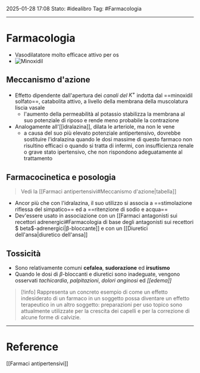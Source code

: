 2025-01-28 17:08
Stato: #idealibro 
Tag: #Farmacologia 

---
# Farmacologia
- Vasodilatatore molto efficace attivo per os
- ![Minoxidil](https://i.imgur.com/KxRx1ZX.png)
## Meccanismo d'azione
- Effetto dipendente dall'apertura dei *canali del $K^+$* indotta dal ==minoxidil solfato==, catabolita attivo, a livello della membrana della muscolatura liscia vasale
	- l'aumento della permeabilità al potassio stabilizza la membrana al suo potenziale di riposo e rende meno probabile la contrazione
- Analogamente all'[[idralazina]], dilata le arteriole, ma non le vene
	- a causa del suo più elevato potenziale antipertensivo, dovrebbe sostituire l'idralazina quando le dosi massime di questo farmaco non risultino efficaci o quando si tratta di infermi, con insufficienza renale o grave stato ipertensivo, che non rispondono adeguatamente al trattamento
## Farmacocinetica e posologia
>Vedi la [[Farmaci antipertensivi#Meccanismo d'azione|tabella]]
- Ancor più che con l'idralazina, il suo utilizzo si associa a ==stimolazione riflessa del simpatico== ed a ==ritenzione di sodio e acqua==
- Dev'essere usato in associazione con un [[Farmaci antagonisti sui recettori adrenergici#Farmacologia di base degli antagonisti sui recettori $ beta$-adrenergici|β-bloccante]] e con un [[Diuretici dell'ansa|diuretico dell'ansa]]
## Tossicità
- Sono relativamente comuni **cefalea**, **sudorazione** ed **irsutismo**
- Quando le dosi di $\beta$-bloccanti e diuretici sono inadeguate, vengono osservati *tachicardia*, *palpitazioni*, *dolori anginosi* ed *[[edema]]*
>[!info]
>Rappresenta un concreto esempio di come un effetto indesiderato di un farmaco in un soggetto possa diventare un effetto terapeutico in un altro soggetto: preparazioni per uso topico sono attualmente utilizzate per la crescita dei capelli e per la correzione di alcune forme di calvizie.






---
# Reference
[[Farmaci antipertensivi]]